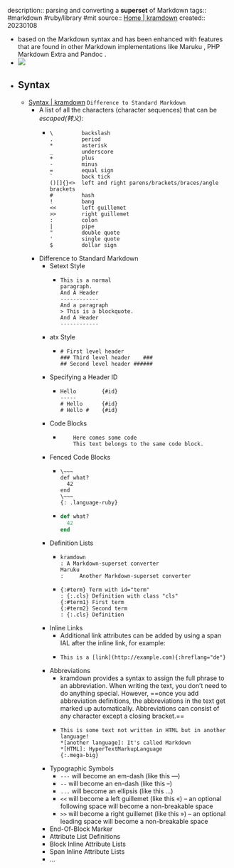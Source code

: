 description:: parsing and converting a **superset** of Markdown
tags:: #markdown #ruby/library #mit
source:: [Home | kramdown](https://kramdown.gettalong.org/index.html)
created:: 20230108

  - based on the Markdown syntax and has been enhanced with features that are found in other Markdown implementations like Maruku , PHP Markdown Extra and Pandoc .
  - ![](https://kramdown.gettalong.org/overview.png)
- ## Syntax
  - [Syntax | kramdown](https://kramdown.gettalong.org/syntax.html) `Difference to Standard Markdown`
    - A list of all the characters (character sequences) that can be *escaped(转义)*:
      - ```
        \         backslash
        .         period
        *         asterisk
        _         underscore
        +         plus
        -         minus
        =         equal sign
        `         back tick
        ()[]{}<>  left and right parens/brackets/braces/angle brackets
        #         hash
        !         bang
        <<        left guillemet
        >>        right guillemet
        :         colon
        |         pipe
        "         double quote
        '         single quote
        $         dollar sign
        ```
    - Difference to Standard Markdown
      - Setext Style
        - ```
          This is a normal
          paragraph.
          And A Header
          ------------
          And a paragraph
          > This is a blockquote.
          And A Header
          ------------
          ```
      - atx Style
        - ```
          # First level header
          ### Third level header    ###
          ## Second level header ######
          ```
      - Specifying a Header ID
        - ```
          Hello        {#id}
          -----
          # Hello      {#id}
          # Hello #    {#id}
          ```
      - Code Blocks
        - ```
              Here comes some code
              This text belongs to the same code block.
          ```
      - Fenced Code Blocks
        - ```
          \~~~
          def what?
            42
          end
          \~~~
          {: .language-ruby}
          ```
        - ~~~ ruby
          def what?
            42
          end
          ~~~
      - Definition Lists
        - ```
          kramdown
          : A Markdown-superset converter
          Maruku
          :     Another Markdown-superset converter
          ```
        - ```
          {:#term} Term with id="term"
          : {:.cls} Definition with class "cls"
          {:#term1} First term
          {:#term2} Second term
          : {:.cls} Definition
          ```
      - Inline Links
        - Additional link attributes can be added by using a span IAL after the inline link, for example:
        - ```
          This is a [link](http://example.com){:hreflang="de"}
          ```
      - Abbreviations
        - kramdown provides a syntax to assign the full phrase to an abbreviation. When writing the text, you don’t need to do anything special. However, ==once you add abbreviation definitions, the abbreviations in the text get marked up automatically. Abbreviations can consist of any character except a closing bracket.==
        - ```
          This is some text not written in HTML but in another language!
          *[another language]: It's called Markdown
          *[HTML]: HyperTextMarkupLanguage
          {:.mega-big}
          ```
      - Typographic Symbols
        - `---` will become an em-dash (like this —)
        - `--` will become an en-dash (like this –)
        - `...` will become an ellipsis (like this …)
        - `<<` will become a left guillemet (like this «) – an optional following space will become a non-breakable space
        - `>>` will become a right guillemet (like this ») – an optional leading space will become a non-breakable space
      - End-Of-Block Marker
      - Attribute List Definitions
      - Block Inline Attribute Lists
      - Span Inline Attribute Lists
      - ...